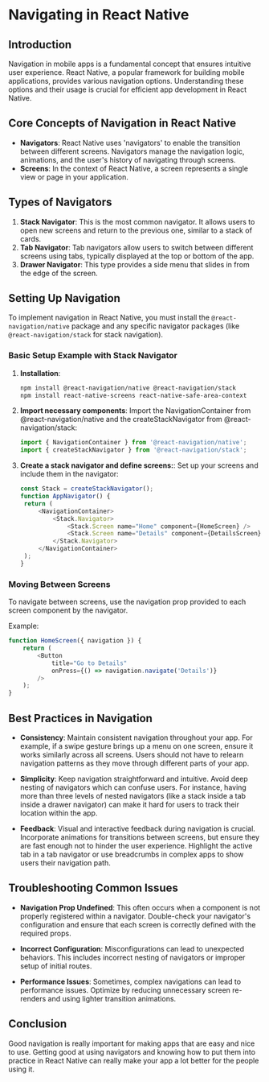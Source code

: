 # Navigating in React Native

## Introduction
Navigation in mobile apps is a fundamental concept that ensures intuitive user experience. React Native, a popular framework for building mobile applications, provides various navigation options. Understanding these options and their usage is crucial for efficient app development in React Native.

## Core Concepts of Navigation in React Native
- **Navigators**: React Native uses 'navigators' to enable the transition between different screens. Navigators manage the navigation logic, animations, and the user's history of navigating through screens.
- **Screens**: In the context of React Native, a screen represents a single view or page in your application.

## Types of Navigators
1. **Stack Navigator**: This is the most common navigator. It allows users to open new screens and return to the previous one, similar to a stack of cards.
2. **Tab Navigator**: Tab navigators allow users to switch between different screens using tabs, typically displayed at the top or bottom of the app.
3. **Drawer Navigator**: This type provides a side menu that slides in from the edge of the screen.

## Setting Up Navigation
To implement navigation in React Native, you must install the `@react-navigation/native` package and any specific navigator packages (like `@react-navigation/stack` for stack navigation).

### Basic Setup Example with Stack Navigator
1. **Installation**:
   ```bash
   npm install @react-navigation/native @react-navigation/stack
   npm install react-native-screens react-native-safe-area-context
   ```

2. **Import necessary components**:
   Import the NavigationContainer from @react-navigation/native and the createStackNavigator from @react-navigation/stack:
   ```javascript
   import { NavigationContainer } from '@react-navigation/native';
   import { createStackNavigator } from '@react-navigation/stack';
   ```
3. **Create a stack navigator and define screens:**:
   Set up your screens and include them in the navigator:
   ```javascript
   const Stack = createStackNavigator();
   function AppNavigator() {
    return (
        <NavigationContainer>
            <Stack.Navigator>
                <Stack.Screen name="Home" component={HomeScreen} />
                <Stack.Screen name="Details" component={DetailsScreen} />
            </Stack.Navigator>
        </NavigationContainer>
    );
   }
   ```

### Moving Between Screens
To navigate between screens, use the navigation prop provided to each screen component by the navigator.

Example:

```javascript
function HomeScreen({ navigation }) {
    return (
        <Button
            title="Go to Details"
            onPress={() => navigation.navigate('Details')}
        />
    );
}
```

## Best Practices in Navigation

- **Consistency**: Maintain consistent navigation throughout your app. For example, if a swipe gesture brings up a menu on one screen, ensure it works similarly across all screens. Users should not have to relearn navigation patterns as they move through different parts of your app.

- **Simplicity**: Keep navigation straightforward and intuitive. Avoid deep nesting of navigators which can confuse users. For instance, having more than three levels of nested navigators (like a stack inside a tab inside a drawer navigator) can make it hard for users to track their location within the app.

- **Feedback**: Visual and interactive feedback during navigation is crucial. Incorporate animations for transitions between screens, but ensure they are fast enough not to hinder the user experience. Highlight the active tab in a tab navigator or use breadcrumbs in complex apps to show users their navigation path.

## Troubleshooting Common Issues

- **Navigation Prop Undefined**: This often occurs when a component is not properly registered within a navigator. Double-check your navigator's configuration and ensure that each screen is correctly defined with the required props.

- **Incorrect Configuration**: Misconfigurations can lead to unexpected behaviors. This includes incorrect nesting of navigators or improper setup of initial routes.

- **Performance Issues**: Sometimes, complex navigations can lead to performance issues. Optimize by reducing unnecessary screen re-renders and using lighter transition animations.

## Conclusion

Good navigation is really important for making apps that are easy and nice to use. Getting good at using navigators and knowing how to put them into practice in React Native can really make your app a lot better for the people using it.